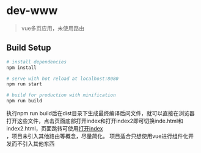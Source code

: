 # dev-www

> vue多页应用，未使用路由

## Build Setup

``` bash
# install dependencies
npm install

# serve with hot reload at localhost:8080
npm run start

# build for production with minification
npm run build

```

执行npm run build后在dist目录下生成最终编译后问文件，就可以直接在浏览器打开这些文件，点击页面底部打开index和打开index2即可切换inde.html和index2.html，页面跳转可使用<a href="index.html">打开index</a><br>，项目未引入其他路由等概念，尽量简化。
项目适合只想使用vue进行组件化开发而不引入其他东西
